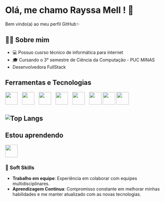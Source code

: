 # Olá, me chamo Rayssa Mell ! 👋 

Bem vindo(a) ao meu perfil GitHub✨ 

## 👩‍💻 Sobre mim

- 💻 Possuo cusrso técnico de informática para internet
- 🎓  Cursando o 3° semestre de Ciência da Computação - PUC MINAS
- Desenvolvedora FullStack

## Ferramentas e Tecnologias

<p align="left">
  <img src="https://cdn.jsdelivr.net/gh/devicons/devicon@latest/icons/html5/html5-original.svg" width="40" height="40" style="display: inline-block; margin-right: 10px;"/>
  <img src="https://cdn.jsdelivr.net/gh/devicons/devicon@latest/icons/css3/css3-original.svg" width="40" height="40" style="display: inline-block; margin-right: 10px;"/>
  <img src="https://cdn.jsdelivr.net/gh/devicons/devicon@latest/icons/bootstrap/bootstrap-original.svg" width="40" height="40" style="display: inline-block; margin-right: 10px;"/>
  <img src="https://cdn.jsdelivr.net/gh/devicons/devicon@latest/icons/javascript/javascript-original.svg" width="40" height="40" style="display: inline-block; margin-right: 10px;"/>
  <img src="https://cdn.jsdelivr.net/gh/devicons/devicon@latest/icons/django/django-plain.svg" width="40" height="40" style="display: inline-block; margin-right: 10px;"/>
  <img src="https://cdn.jsdelivr.net/gh/devicons/devicon@latest/icons/apachespark/apachespark-original-wordmark.svg" width="40" height="40" style="display: inline-block;"/>
  <img src="https://cdn.jsdelivr.net/gh/devicons/devicon@latest/icons/java/java-original.svg" width="40" height="40"/>    
  <img src="https://cdn.jsdelivr.net/gh/devicons/devicon@latest/icons/swift/swift-original.svg" width="40" height="40"/>
</p>

## ![Top Langs](https://github-readme-stats.vercel.app/api/top-langs/?username=rayssamell&layout=compact&theme=dark)
                                                   
## Estou aprendendo

<p align="left">
  <img src="https://cdn.jsdelivr.net/gh/devicons/devicon@latest/icons/mysql/mysql-original.svg" width="40" height="40"/>
</p>         

### 🧠 Soft Skills
- **Trabalho em equipe**: Experiência em colaborar com equipes multidisciplinares.
- **Aprendizagem Contínua**: Compromisso constante em melhorar minhas habilidades e me manter atualizado com as novas tecnologias.



